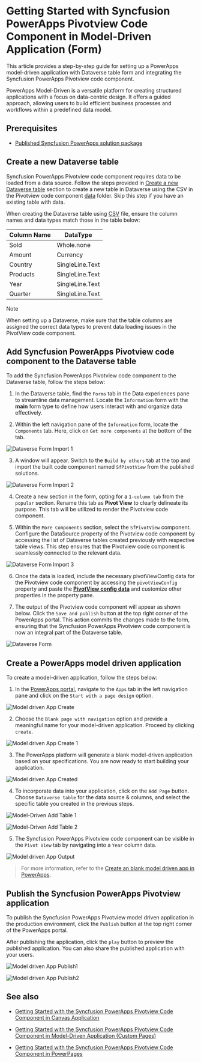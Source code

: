 # Getting Started with Syncfusion PowerApps Pivotview Code Component in Model-Driven Application (Form)

This article provides a step-by-step guide for setting up a PowerApps model-driven application with Dataverse table form and integrating the Syncfusion PowerApps Pivotview code component.

PowerApps Model-Driven is a versatile platform for creating structured applications with a focus on data-centric design. It offers a guided approach, allowing users to build efficient business processes and workflows within a predefined data model.

## Prerequisites

- [Published Syncfusion PowerApps solution package](../../README.md#deploying-the-solution-package-in-the-powerapps-portal)

## Create a new Dataverse table

Syncfusion PowerApps Pivotview code component requires data to be loaded from a data source. Follow the steps provided in [Create a new Dataverse table](../common/faq.md#how-to-create-a-new-dataverse-table) section to create a new table in Dataverse using the CSV in the Pivotview code component [data](../../components/pivotview/data/pivotViewData.csv) folder. Skip this step if you have an existing table with data.

When creating the Dataverse table using [CSV](../../components/pivotview/data/pivotViewData.csv) file, ensure the column names and data types match those in the table below:

| Column Name | DataType   |
|-------------|------------|
| Sold        | Whole.none |
| Amount      | Currency |
| Country     | SingleLine.Text |
| Products    | SingleLine.Text |
| Year        | SingleLine.Text |
| Quarter     | SingleLine.Text |

> [!NOTE]
> When setting up a Dataverse, make sure that the table columns are assigned the correct data types to prevent data loading issues in the PivotView code component.

## Add Syncfusion PowerApps Pivotview code component to the Dataverse table

To add the Syncfusion PowerApps Pivotview code component to the Dataverse table, follow the steps below:

1. In the Dataverse table, find the `Forms` tab in the Data experiences pane to streamline data management. Locate the `Information` form with the **main** form type to define how users interact with and organize data effectively.

2. Within the left navigation pane of the `Information` form, locate the `Components` tab. Here, click on `Get more components` at the bottom of the tab.

![Dataverse Form Import 1](../images/common/MD-PP-Import1.png)

3. A window will appear. Switch to the `Build by others` tab at the top and import the built code component named `SfPivotView` from the published solutions.

![Dataverse Form Import 2](../images/pivotview/MD-PP-Import2.png)

4. Create a new section in the form, opting for a `1-column tab` from the `popular` section. Rename this tab as **Pivot View** to clearly delineate its purpose. This tab will be utilized to render the Pivotview code component.

5. Within the `More Components` section, select the `SfPivotView` component. Configure the DataSource property of the Pivotview code component by accessing the list of Dataverse tables created previously with respective table views. This step ensures that the Pivotview code component is seamlessly connected to the relevant data. 

![Dataverse Form Import 3](../images/pivotview/MD-PP-Import3.png)

6. Once the data is loaded, include the necessary pivotViewConfig data for the Pivotview code component by accessing the `pivotViewConfig` property and paste the [**PivotView config data**](../../components/pivotview/data/pivotViewConfig.json) and customize other properties in the property pane.

7. The output of the Pivotview code component will appear as shown below. Click the `Save and publish` button at the top right corner of the PowerApps portal. This action commits the changes made to the form, ensuring that the Syncfusion PowerApps Pivotview code component is now an integral part of the Dataverse table.

![Dataverse Form](../images/pivotview/MD-PP-DataverseForm.png)

## Create a PowerApps model driven application

To create a model-driven application, follow the steps below:

1. In the [PowerApps portal](https://make.powerapps.com/), navigate to the `Apps` tab in the left navigation pane and click on the `Start with a page design` option.

![Model driven App Create](../images/common/CV-App.png)

2. Choose the `Blank page with navigation` option and provide a meaningful name for your model-driven application. Proceed by clicking `create`.

![Model driven App Create 1](../images/common/CV-App1.png)

3. The PowerApps platform will generate a blank model-driven application based on your specifications. You are now ready to start building your application.

![Model driven App Created](../images/common/MD-Created.png)

4. To incorporate data into your application, click on the `Add Page` button. Choose `Dataverse table` for the data source & columns, and select the specific table you created in the previous steps.

![Model-Driven Add Table 1](../images/common/MD-AddTable1.png)

![Model-Driven Add Table 2](../images/common/MD-AddTable2.png)

5. The Syncfusion PowerApps Pivotview code component can be visible in the `Pivot View` tab by navigating into a `Year` column data.

![Model driven App Output](../images/pivotview/MD-Output.png)

> For more information, refer to the [Create an blank model driven app in PowerApps](https://learn.microsoft.com/en-us/power-apps/maker/model-driven-apps/build-app-three-steps).

## Publish the Syncfusion PowerApps Pivotview application

To publish the Syncfusion PowerApps Pivotview model driven application in the production environment, click the `Publish` button at the top right corner of the PowerApps portal.

After publishing the application, click the `play` button to preview the published application. You can also share the published application with your users.

![Model driven App Publish1](../images/pivotview/MD-Publish1.png)

![Model driven App Publish2](../images/pivotview/MD-Publish2.png)

## See also

- [Getting Started with the Syncfusion PowerApps Pivotview Code Component in Canvas Application](getting-started-with-canvas.md)

- [Getting Started with the Syncfusion PowerApps Pivotview Code Component in Model-Driven Application (Custom Pages)](getting-started-with-model-driven-custom-pages.md)

- [Getting Started with the Syncfusion PowerApps Pivotview Code Component in PowerPages](getting-started-with-power-pages.md)
